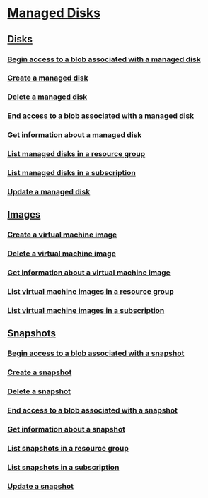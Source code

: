 # [Managed Disks](disks/managed-disks-reference.md)
## [Disks](disks/disks-rest-api.md)
### [Begin access to a blob associated with a managed disk](disks/disks-grant-access.md)
### [Create a managed disk](disks/disks-create-or-update.md)
### [Delete a managed disk](disks/disks-delete.md)
### [End access to a blob associated with a managed disk](disks/disks-revoke-access.md)
### [Get information about a managed disk](disks/disks-get.md)
### [List managed disks in a resource group](disks/disks-list-by-resource-group.md)
### [List managed disks in a subscription](disks/disks-list-by-subscription.md)
### [Update a managed disk](disks/disks-update.md)
## [Images](images/images-rest-api.md)
### [Create a virtual machine image](images/images-create.md)
### [Delete a virtual machine image](images/images-delete.md)
### [Get information about a virtual machine image](images/images-get.md)
### [List virtual machine images in a resource group](images/images-list-by-resource-group.md)
### [List virtual machine images in a subscription](images/images-list-by-subscription.md)
## [Snapshots](snapshots/snapshots-rest-api.md)
### [Begin access to a blob associated with a snapshot](snapshots/.md)
### [Create a snapshot](snapshots/.md)
### [Delete a snapshot](snapshots/.md)
### [End access to a blob associated with a snapshot](snapshots/.md)
### [Get information about a snapshot](snapshots/.md)
### [List snapshots in a resource group](snapshots/.md)
### [List snapshots in a subscription](snapshots/.md)
### [Update a snapshot](snapshots/.md)
